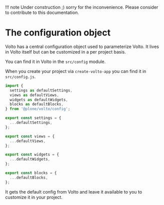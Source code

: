 !!! note
    Under construction ;) sorry for the inconvenience. Please consider to
    contribute to this documentation.


# The configuration object

Volto has a central configuration object used to parameterize Volto. It lives in Volto itself but can be customized in a per project basis.

You can find it in Volto in the `src/config` module.

When you create your project via `create-volto-app` you can find it in `src/config.js`.

```js
import {
  settings as defaultSettings,
  views as defaultViews,
  widgets as defaultWidgets,
  blocks as defaultBlocks,
} from '@plone/volto/config';

export const settings = {
  ...defaultSettings,
};

export const views = {
  ...defaultViews,
};

export const widgets = {
  ...defaultWidgets,
};

export const blocks = {
  ...defaultBlocks,
};
```

It gets the default config from Volto and leave it available to you to customize it in your project.
